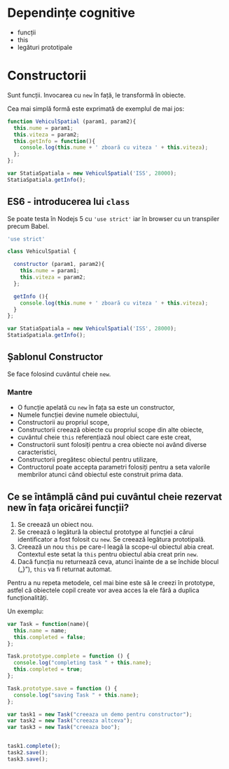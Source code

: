 # Dependințe cognitive
- funcții
- this
- legături prototipale

# Constructorii

Sunt funcții. Invocarea cu `new` în față, le transformă în obiecte.

Cea mai simplă formă este exprimată de exemplul de mai jos:

```js
function VehiculSpatial (param1, param2){
  this.nume = param1;
  this.viteza = param2;
  this.getInfo = function(){
    console.log(this.nume + ' zboară cu viteza ' + this.viteza);
  };
};

var StatiaSpatiala = new VehiculSpatial('ISS', 28000);
StatiaSpatiala.getInfo();
```

## ES6 - introducerea lui `class`
Se poate testa în Nodejs 5 cu `'use strict'` iar în browser cu un transpiler precum Babel.

```js
'use strict'

class VehiculSpatial {

  constructor (param1, param2){
    this.nume = param1;
    this.viteza = param2;
  };

  getInfo (){
    console.log(this.nume + ' zboară cu viteza ' + this.viteza);
  }
};

var StatiaSpatiala = new VehiculSpatial('ISS', 28000);
StatiaSpatiala.getInfo();
```

## Șablonul Constructor

Se face folosind cuvântul cheie ```new```.

### Mantre

- O funcție apelată cu ```new``` în fața sa este un constructor,
- Numele funcției devine numele obiectului,
- Constructorii au propriul scope,
- Constructorii creează obiecte cu propriul scope din alte obiecte,
- cuvântul cheie `this` referențiază noul obiect care este creat,
- Constructorii sunt folosiți pentru a crea obiecte noi având diverse caracteristici,
- Constructorii pregătesc obiectul pentru utilizare,
- Contructorul poate accepta parametri folosiți pentru a seta valorile membrilor atunci când obiectul este construit prima data.


## Ce se întâmplă când pui cuvântul cheie rezervat new în fața oricărei funcții?

1. Se creează un obiect nou.
2. Se creează o legătură la obiectul prototype al funcției a cărui identificator a fost folosit cu ```new```. Se creează legătura prototipală.
3. Creează un nou ```this``` pe care-l leagă la scope-ul obiectul abia creat. Contextul este setat la ```this``` pentru obiectul abia creat prin ```new```.
4. Dacă funcția nu returnează ceva, atunci înainte de a se închide blocul („}”), ```this``` va fi returnat automat.

Pentru a nu repeta metodele, cel mai bine este să le creezi în prototype, astfel că obiectele copil create vor avea acces la ele fără a duplica funcționalități.

Un exemplu:

```js
var Task = function(name){
  this.name = name;
  this.completed = false;
};

Task.prototype.complete = function () {
  console.log("completing task " + this.name);
  this.completed = true;
};

Task.prototype.save = function () {
  console.log("saving Task " + this.name);
};

var task1 = new Task("creeaza un demo pentru constructor");
var task2 = new Task("creeaza altceva");
var task3 = new Task("creeaza boo");


task1.complete();
task2.save();
task3.save();
```
